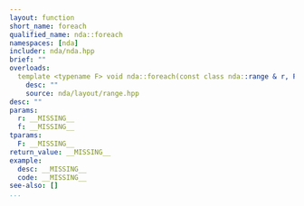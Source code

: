 ```yaml
---
layout: function
short_name: foreach
qualified_name: nda::foreach
namespaces: [nda]
includer: nda/nda.hpp
brief: ""
overloads:
  template <typename F> void nda::foreach(const class nda::range & r, F && f) noexcept:
    desc: ""
    source: nda/layout/range.hpp
desc: ""
params:
  r: __MISSING__
  f: __MISSING__
tparams:
  F: __MISSING__
return_value: __MISSING__
example:
  desc: __MISSING__
  code: __MISSING__
see-also: []
...
```

